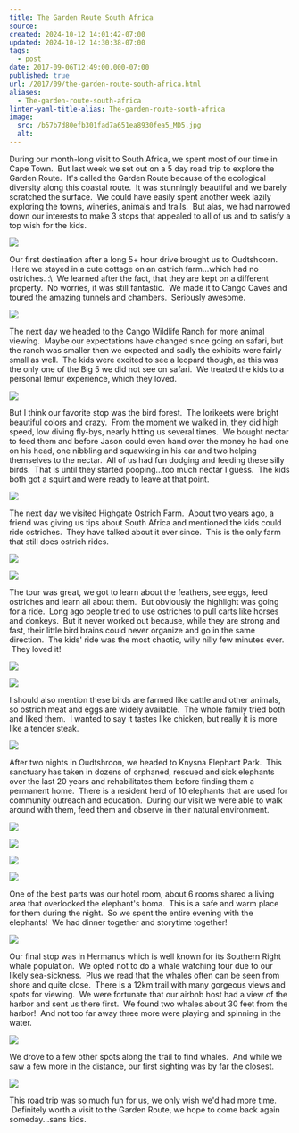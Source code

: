 ```yaml
---
title: The Garden Route South Africa
source: 
created: 2024-10-12 14:01:42-07:00
updated: 2024-10-12 14:30:38-07:00
tags:
  - post
date: 2017-09-06T12:49:00.000-07:00
published: true
url: /2017/09/the-garden-route-south-africa.html
aliases:
  - The-garden-route-south-africa
linter-yaml-title-alias: The-garden-route-south-africa
image:
  src: /b57b7d80efb301fad7a651ea8930fea5_MD5.jpg
  alt: 
---
```


During our month-long visit to South Africa, we spent most of our time in Cape Town.  But last week we set out on a 5 day road trip to explore the Garden Route.  It's called the Garden Route because of the ecological diversity along this coastal route.  It was stunningly beautiful and we barely scratched the surface.  We could have easily spent another week lazily exploring the towns, wineries, animals and trails.  But alas, we had narrowed down our interests to make 3 stops that appealed to all of us and to satisfy a top wish for the kids.

![](/84f395e13ab7809f257e230a1dc930e8_MD5.jpg)

Our first destination after a long 5+ hour drive brought us to Oudtshoorn.  Here we stayed in a cute cottage on an ostrich farm...which had no ostriches. :\\  We learned after the fact, that they are kept on a different property.  No worries, it was still fantastic.  We made it to Cango Caves and toured the amazing tunnels and chambers.  Seriously awesome.

![](/0d8fbc36f5fa8ba304d6bd639a61cf5f_MD5.jpg)

The next day we headed to the Cango Wildlife Ranch for more animal viewing.  Maybe our expectations have changed since going on safari, but the ranch was smaller then we expected and sadly the exhibits were fairly small as well.  The kids were excited to see a leopard though, as this was the only one of the Big 5 we did not see on safari.  We treated the kids to a personal lemur experience, which they loved.

![](/a81fc72ebb7b9a07a6989866c8ba3725_MD5.jpg)

But I think our favorite stop was the bird forest.  The lorikeets were bright beautiful colors and crazy.  From the moment we walked in, they did high speed, low diving fly-bys, nearly hitting us several times.  We bought nectar to feed them and before Jason could even hand over the money he had one on his head, one nibbling and squawking in his ear and two helping themselves to the nectar.  All of us had fun dodging and feeding these silly birds.  That is until they started pooping...too much nectar I guess.  The kids both got a squirt and were ready to leave at that point.

![](/357dd806f65d6b82bc8c7752695eafcd_MD5.jpg)

The next day we visited Highgate Ostrich Farm.  About two years ago, a friend was giving us tips about South Africa and mentioned the kids could ride ostriches.  They have talked about it ever since.  This is the only farm that still does ostrich rides.

![](/7d75f2f9b9bb00c773effe296b74ae50_MD5.jpg)

![](/e794e750c695e717dd86581c02979de7_MD5.jpg)

The tour was great, we got to learn about the feathers, see eggs, feed ostriches and learn all about them.  But obviously the highlight was going for a ride.  Long ago people tried to use ostriches to pull carts like horses and donkeys.  But it never worked out because, while they are strong and fast, their little bird brains could never organize and go in the same direction.  The kids' ride was the most chaotic, willy nilly few minutes ever.  They loved it!

![](/f8301c682813254778b401ce2f9564f6_MD5.jpg)

![](/c26d51e5fe0cc8ad23d249e059354a15_MD5.jpg)

I should also mention these birds are farmed like cattle and other animals, so ostrich meat and eggs are widely available.  The whole family tried both and liked them.  I wanted to say it tastes like chicken, but really it is more like a tender steak.

![](/de804a90b9723c1de7edf21783e8c90b_MD5.jpg)

After two nights in Oudtshroon, we headed to Knysna Elephant Park.  This sanctuary has taken in dozens of orphaned, rescued and sick elephants over the last 20 years and rehabilitates them before finding them a permanent home.  There is a resident herd of 10 elephants that are used for community outreach and education.  During our visit we were able to walk around with them, feed them and observe in their natural environment.

![](/3dbafd3402d52f02cac328f465bfd1bb_MD5.jpg)

![](/cd230a49a561b99aacd34646cc759fb0_MD5.jpg)

![](/88cdcaeb8af73136ab544dc32af6dad9_MD5.jpg)

![](/b7768292861424829bfaf78c6a3a00ae_MD5.jpg)

One of the best parts was our hotel room, about 6 rooms shared a living area that overlooked the elephant's boma.  This is a safe and warm place for them during the night.  So we spent the entire evening with the elephants!  We had dinner together and storytime together!

![](/4d8ba48d92da053d467a681fdb180d88_MD5.jpg)

Our final stop was in Hermanus which is well known for its Southern Right whale population.  We opted not to do a whale watching tour due to our likely sea-sickness.  Plus we read that the whales often can be seen from shore and quite close.  There is a 12km trail with many gorgeous views and spots for viewing.  We were fortunate that our airbnb host had a view of the harbor and sent us there first.  We found two whales about 30 feet from the harbor!  And not too far away three more were playing and spinning in the water.

![](/b26e2eedacc173c037049862a2f738a3_MD5.jpg)

We drove to a few other spots along the trail to find whales.  And while we saw a few more in the distance, our first sighting was by far the closest.

![](/341eb425d5d68b82f03752c5e4b3b81e_MD5.jpg)

This road trip was so much fun for us, we only wish we'd had more time.  Definitely worth a visit to the Garden Route, we hope to come back again someday...sans kids.